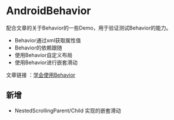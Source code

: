 # AndroidBehavior

配合文章的关于Behavior的一些Demo，用于验证测试Behavior的能力。

- Behavior通过xml获取属性值
- Behavior的依赖跟随
- 使用Behavior自定义布局
- 使用Behavior进行嵌套滑动



文章链接 ：[学会使用Behavior](https://juejin.cn/post/7025901197361938469)



## 新增

- NestedScrollingParent/Child 实现的嵌套滑动

